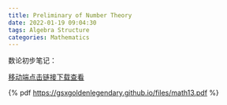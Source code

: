 ```yaml
---
title: Preliminary of Number Theory
date: 2022-01-19 09:04:30
tags: Algebra Structure
categories: Mathematics
---
```


数论初步笔记：

<!--more-->

[移动端点击链接下载查看](https://gsxgoldenlegendary.github.io/files/math13.pdf)

{% pdf https://gsxgoldenlegendary.github.io/files/math13.pdf %}


